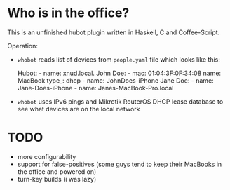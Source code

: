 Who is in the office?
====

This is an unfinished hubot plugin written in Haskell, C and Coffee-Script.

Operation:

* `whobot` reads list of devices from `people.yaml` file which looks like this:

	Hubot:
	        - name: xnud.local.
	John Doe:
	        - mac: 01:04:3F:0F:34:08
	          name: MacBook
	          type_: dhcp
	        - name: JohnDoes-iPhone
	Jane Doe:
	        - name: Jane-Does-iPhone
	        - name: Janes-MacBook-Pro.local


* `whobot` uses IPv6 pings and Mikrotik RouterOS DHCP lease database to see what devices are on the local network

TODO
===

* more configurability
* support for false-positives (some guys tend to keep their MacBooks in the office and powered on)
* turn-key builds (i was lazy)
